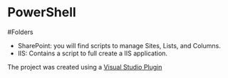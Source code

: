 # PowerShell


#Folders
- SharePoint:  you will find scripts to manage Sites, Lists, and Columns.
- IIS: Contains a script to full create a IIS application.



 The project was created using a [Visual Studio Plugin](https://marketplace.visualstudio.com/items?itemName=AdamRDriscoll.PowerShellToolsforVisualStudio2017-18561)
